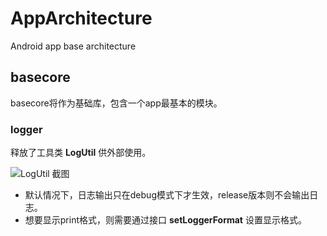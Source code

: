 # AppArchitecture
Android app base architecture

## basecore
basecore将作为基础库，包含一个app最基本的模块。

### logger

释放了工具类 **LogUtil** 供外部使用。

![LogUtil 截图]("/pictures/LogUtil.png")

* 默认情况下，日志输出只在debug模式下才生效，release版本则不会输出日志。
* 想要显示print格式，则需要通过接口 **setLoggerFormat** 设置显示格式。

